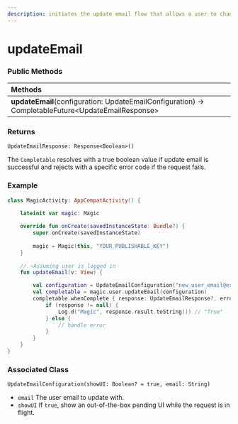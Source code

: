 ```yaml
---
description: initiates the update email flow that allows a user to change to a new email
---
```


# updateEmail

### **Public Methods**

| Methods |
| :--- |
| **updateEmail**\(configuration: UpdateEmailConfiguration\) -&gt; CompletableFuture&lt;UpdateEmailResponse&gt; |

### Returns

`UpdateEmailResponse: Response<Boolean>()`

The `Completable` resolves with a true boolean value if update email is successful and rejects with a specific error code if the request fails. 

### Example

```kotlin
class MagicActivity: AppCompatActivity() {

    lateinit var magic: Magic
    
    override fun onCreate(savedInstanceState: Bundle?) {
        super.onCreate(savedInstanceState)
        
        magic = Magic(this, "YOUR_PUBLISHABLE_KEY")
    }
    
    // ⭐️Assuming user is logged in 
    fun updateEmail(v: View) {

        val configuration = UpdateEmailConfiguration("new_user_email@example.com")
        val completable = magic.user.updateEmail(configuration)
        completable.whenComplete { response: UpdateEmailResponse?, error: Throwable? ->
            if (response != null) {
                Log.d("Magic", response.result.toString()) // "True"
            } else {
                // handle error
            }
        }
    }
}
```

### **Associated Class**

`UpdateEmailConfiguration(showUI: Boolean? = true, email: String)`

* `email`  The user email to update with.
* `showUI` If `true`, show an out-of-the-box pending UI while the request is in flight.

